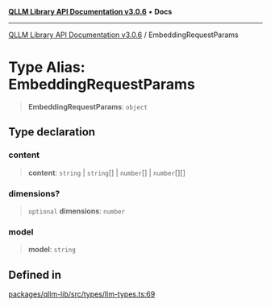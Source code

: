 [**QLLM Library API Documentation v3.0.6**](../README.md) • **Docs**

***

[QLLM Library API Documentation v3.0.6](../globals.md) / EmbeddingRequestParams

# Type Alias: EmbeddingRequestParams

> **EmbeddingRequestParams**: `object`

## Type declaration

### content

> **content**: `string` \| `string`[] \| `number`[] \| `number`[][]

### dimensions?

> `optional` **dimensions**: `number`

### model

> **model**: `string`

## Defined in

[packages/qllm-lib/src/types/llm-types.ts:69](https://github.com/quantalogic/qllm/blob/b15a3aa4af263bce36ea091a0f29bf1255b95497/packages/qllm-lib/src/types/llm-types.ts#L69)
